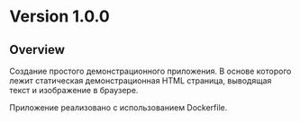 # Version 1.0.0
## Overview

Создание простого демонстрационного приложения.
В основе которого лежит статическая демонстрационная HTML страница,
выводящая текст и изображение в браузере.

Приложение реализовано с использованием Dockerfile.
